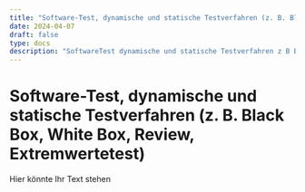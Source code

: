 ```yaml
---
title: "Software-Test, dynamische und statische Testverfahren (z. B. Black Box, White Box, Review, Extremwertetest)"
date: 2024-04-07
draft: false
type: docs
description: "SoftwareTest dynamische und statische Testverfahren z B Black Box White Box Review Extremwertetest"
---
```


# Software-Test, dynamische und statische Testverfahren (z. B. Black Box, White Box, Review, Extremwertetest)

Hier könnte Ihr Text stehen